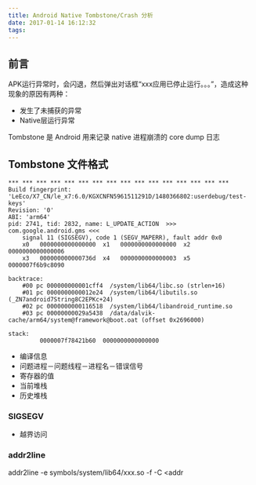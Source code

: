 ```yaml
---
title: Android Native Tombstone/Crash 分析
date: 2017-01-14 16:12:32
tags:
---
```


## 前言
APK运行异常时，会闪退，然后弹出对话框“xxx应用已停止运行。。。”，造成这种现象的原因有两种：
* 发生了未捕获的异常
* Native层运行异常

Tombstone 是 Android 用来记录 native 进程崩溃的 core dump 日志

## Tombstone 文件格式
```
*** *** *** *** *** *** *** *** *** *** *** *** *** *** *** ***
Build fingerprint: 'LeEco/X7_CN/le_x7:6.0/KGXCNFN5961511291D/1480366802:userdebug/test-keys'   
Revision: '0'   
ABI: 'arm64'   
pid: 2741, tid: 2832, name: L_UPDATE_ACTION  >>> com.google.android.gms <<<   
    signal 11 (SIGSEGV), code 1 (SEGV_MAPERR), fault addr 0x0
    x0   0000000000000000  x1   0000000000000000  x2   0000000000000006     
    x3   000000000000736d  x4   0000000000000003  x5   0000007f6b9c8090   

backtrace:
    #00 pc 000000000001cff4  /system/lib64/libc.so (strlen+16)
    #01 pc 0000000000012e24  /system/lib64/libutils.so (_ZN7android7String8C2EPKc+24)
    #02 pc 0000000000116518  /system/lib64/libandroid_runtime.so
    #03 pc 00000000029a5438  /data/dalvik-cache/arm64/system@framework@boot.oat (offset 0x2696000)

stack:
         0000007f78421b60  0000000000000000
```

* 编译信息
* 问题进程－问题线程－进程名－错误信号
* 寄存器的值
* 当前堆栈
* 历史堆栈

### SIGSEGV
* 越界访问

### addr2line
addr2line -e symbols/system/lib64/xxx.so -f -C <addr
